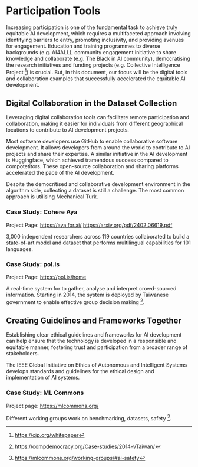 # Participation Tools

Increasing participation is one of the fundamental task to achieve truly equitable AI development, which requires a multifaceted approach involving identifying barriers to entry, promoting inclusivity, and providing avenues for engagement. Education and training programmes to diverse backgrounds (e.g. AI4ALL), community engagement initiative to share knowledge and collaborate (e.g. The Black in AI community), democratising the research initiatives and funding projects (e.g. Collective Intelligence Project [^cip]) is crucial. But, in this document, our focus will be the digital tools and collaboration examples that successfully accelerated the equitable AI development.

## Digital Collaboration in the Dataset Collection 


Leveraging digital collaboration tools can facilitate remote participation and collaboration, making it easier for individuals from different geographical locations to contribute to AI development projects.

Most software developers use GitHub to enable collaborative software development. It allows developers from around the world to contribute to AI projects and share their expertise. A similar initiative in the AI development is Huggingface, which achieved tramendous success compared to compotetitors. These open-source collaboration and sharing platforms accelerated the pace of the AI development.

Despite the democritised and collaborative development environment in the algorithm side, collecting a dataset is still a challenge. The most common approach is utilising Mechanical Turk.

### Case Study: Cohere Aya

Project Page: <https://aya.for.ai/>
<https://arxiv.org/pdf/2402.06619.pdf>

3,000 independent researchers across 119 countries collaborated to build a state-of-art model and dataset that performs multilingual capabilities for 101 languages.


### Case Study: pol.is

Project Page: <https://pol.is/home>

A real-time system for to gather, analyse and interpret crowd-sourced information. Starting in 2014, the system is deployed by Taiwanese government to enable effective group decision making [^polis].



## Creating Guidelines and Frameworks Together

Establishing clear ethical guidelines and frameworks for AI development can help ensure that the technology is developed in a responsible and equitable manner, fostering trust and participation from a broader range of stakeholders.

The IEEE Global Initiative on Ethics of Autonomous and Intelligent Systems develops standards and guidelines for the ethical design and implementation of AI systems.

### Case Study: ML Commons

Project page: <https://mlcommons.org/>

Different working groups work on benchmarking, datasets, safety [^mlcwg].



[^cip]: https://cip.org/whitepaper
[^polis]: https://compdemocracy.org/Case-studies/2014-vTaiwan/
[^mlcwg]: https://mlcommons.org/working-groups/#ai-safety
